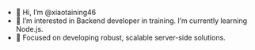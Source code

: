 - 👋 Hi, I’m @xiaotaining46
- 👀 I’m interested in Backend developer in training. I’m currently learning Node.js.
- 🌱 Focused on developing robust, scalable server-side solutions.
